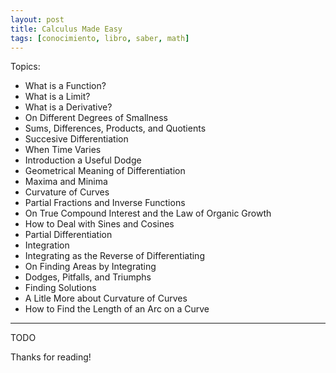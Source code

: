 ```yaml
---
layout: post
title: Calculus Made Easy
tags: [conocimiento, libro, saber, math]
---
```


<!--Resumen-->

Topics:
- What is a Function?
- What is a Limit?
- What is a Derivative?
- On Different Degrees of Smallness
- Sums, Differences, Products, and Quotients
- Succesive Differentiation
- When Time Varies
- Introduction a Useful Dodge
- Geometrical Meaning of Differentiation
- Maxima and Minima
- Curvature of Curves
- Partial Fractions and Inverse Functions
- On True Compound Interest and the Law of Organic Growth
- How to Deal with Sines and Cosines
- Partial Differentiation
- Integration
- Integrating as the Reverse of Differentiating
- On Finding Areas by Integrating
- Dodges, Pitfalls, and Triumphs
- Finding Solutions
- A Litle More about Curvature of Curves
- How to Find the Length of an Arc on a Curve

---

<!--more-->
TODO
  
Thanks for reading!